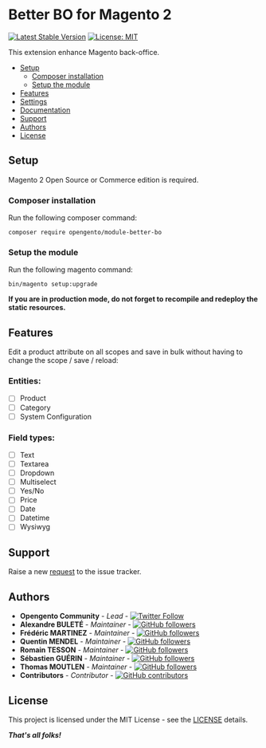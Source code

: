 # Better BO for Magento 2

[![Latest Stable Version](https://img.shields.io/packagist/v/opengento/module-better-bo.svg?style=flat-square)](https://packagist.org/packages/opengento/better-bo)
[![License: MIT](https://img.shields.io/github/license/opengento/magento2-better-bo.svg?style=flat-square)](./LICENSE)

This extension enhance Magento back-office.

- [Setup](#setup)
    - [Composer installation](#composer-installation)
    - [Setup the module](#setup-the-module)
- [Features](#features)
- [Settings](#settings)
- [Documentation](#documentation)
- [Support](#support)
- [Authors](#authors)
- [License](#license)

## Setup

Magento 2 Open Source or Commerce edition is required.

### Composer installation

Run the following composer command:

```
composer require opengento/module-better-bo
```

### Setup the module

Run the following magento command:

```
bin/magento setup:upgrade
```

**If you are in production mode, do not forget to recompile and redeploy the static resources.**

## Features

Edit a product attribute on all scopes and save in bulk without having to change the scope / save / reload:

### Entities:

- [ ] Product
- [ ] Category
- [ ] System Configuration

### Field types:

- [ ] Text
- [ ] Textarea
- [ ] Dropdown
- [ ] Multiselect
- [ ] Yes/No
- [ ] Price
- [ ] Date
- [ ] Datetime
- [ ] Wysiwyg

## Support

Raise a new [request](https://github.com/opengento/magento2-better-bo/issues) to the issue tracker.

## Authors

- **Opengento Community** - *Lead* - [![Twitter Follow](https://img.shields.io/twitter/follow/opengento.svg?style=social)](https://twitter.com/opengento)
- **Alexandre BULETÉ** - *Maintainer* - [![GitHub followers](https://img.shields.io/github/followers/alexandrebulete.svg?style=social)](https://github.com/alexandrebulete)
- **Frédéric MARTINEZ** - *Maintainer* - [![GitHub followers](https://img.shields.io/github/followers/FredericMartinez.svg?style=social)](https://github.com/FredericMartinez)
- **Quentin MENDEL** - *Maintainer* - [![GitHub followers](https://img.shields.io/github/followers/quentinmdl.svg?style=social)](https://github.com/quentinmdl)
- **Romain TESSON** - *Maintainer* - [![GitHub followers](https://img.shields.io/github/followers/rtesson-bird.svg?style=social)](https://github.com/rtesson-bird)
- **Sébastien GUÉRIN** - *Maintainer* - [![GitHub followers](https://img.shields.io/github/followers/sebastienbird.svg?style=social)](https://github.com/sebastienbird)
- **Thomas MOUTLEN** - *Maintainer* - [![GitHub followers](https://img.shields.io/github/followers/THOMASPH2M.svg?style=social)](https://github.com/THOMASPH2M)
- **Contributors** - *Contributor* - [![GitHub contributors](https://img.shields.io/github/contributors/opengento/magento2-better-bo.svg?style=flat-square)](https://github.com/opengento/magento2-better-bo/graphs/contributors)

## License

This project is licensed under the MIT License - see the [LICENSE](./LICENSE) details.

***That's all folks!***
